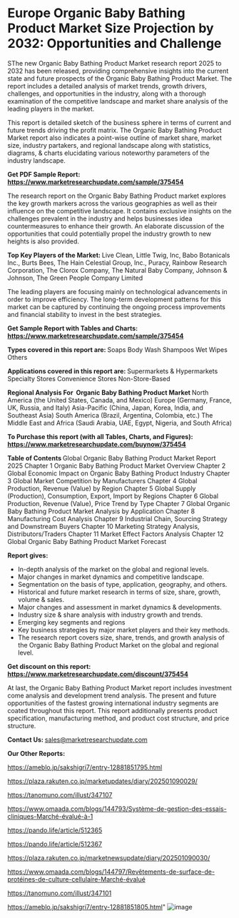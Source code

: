 # Europe Organic Baby Bathing Product Market Size Projection by 2032: Opportunities and Challenge

SThe new Organic Baby Bathing Product Market research report 2025 to 2032 has been released, providing comprehensive insights into the current state and future prospects of the Organic Baby Bathing Product Market. The report includes a detailed analysis of market trends, growth drivers, challenges, and opportunities in the industry, along with a thorough examination of the competitive landscape and market share analysis of the leading players in the market.

This report is detailed sketch of the business sphere in terms of current and future trends driving the profit matrix. The Organic Baby Bathing Product Market report also indicates a point-wise outline of market share, market size, industry partakers, and regional landscape along with statistics, diagrams, &amp; charts elucidating various noteworthy parameters of the industry landscape.

<strong><b>Get PDF Sample Report: <a href=https://www.marketresearchupdate.com/sample/375454>https://www.marketresearchupdate.com/sample/375454</a></b></strong>

The research report on the Organic Baby Bathing Product market explores the key growth markers across the various geographies as well as their influence on the competitive landscape. It contains exclusive insights on the challenges prevalent in the industry and helps businesses idea countermeasures to enhance their growth. An elaborate discussion of the opportunities that could potentially propel the industry growth to new heights is also provided.

<strong><b>Top Key Players of the Market:
</b></strong>Live Clean, Little Twig, Inc, Babo Botanicals Inc., Burts Bees, The Hain Celestial Group, Inc., Puracy, Rainbow Research Corporation, The Clorox Company, The Natural Baby Company, Johnson & Johnson, The Green People Company Limited<strong><b>
</b></strong>

The leading players are focusing mainly on technological advancements in order to improve efficiency. The long-term development patterns for this market can be captured by continuing the ongoing process improvements and financial stability to invest in the best strategies.

<strong><b>Get Sample Report with Tables and Charts: <a href=https://www.marketresearchupdate.com/sample/375454>https://www.marketresearchupdate.com/sample/375454</a></b></strong>

<strong><b>Types covered in this report are:
</b></strong>Soaps
Body Wash
Shampoos
Wet Wipes
Others<strong><b>
</b></strong>

<strong><b>Applications covered in this report are:
</b></strong>Supermarkets & Hypermarkets
Specialty Stores
Convenience Stores
Non-Store-Based<strong><b>
</b></strong>

<strong><b>Regional Analysis For  Organic Baby Bathing Product Market</b></strong><strong><b>
</b></strong>North America (the United States, Canada, and Mexico)
Europe (Germany, France, UK, Russia, and Italy)
Asia-Pacific (China, Japan, Korea, India, and Southeast Asia)
South America (Brazil, Argentina, Colombia, etc.)
The Middle East and Africa (Saudi Arabia, UAE, Egypt, Nigeria, and South Africa)

<strong><b>To Purchase this report (with all Tables, Charts, and Figures): <a href=https://www.marketresearchupdate.com/buynow/375454>https://www.marketresearchupdate.com/buynow/375454</a></b></strong>

<strong><b>Table of Contents</b></strong><strong><b>
</b></strong>Global Organic Baby Bathing Product Market Report 2025
Chapter 1 Organic Baby Bathing Product Market Overview
Chapter 2 Global Economic Impact on Organic Baby Bathing Product Industry
Chapter 3 Global Market Competition by Manufacturers
Chapter 4 Global Production, Revenue (Value) by Region
Chapter 5 Global Supply (Production), Consumption, Export, Import by Regions
Chapter 6 Global Production, Revenue (Value), Price Trend by Type
Chapter 7 Global Organic Baby Bathing Product Market Analysis by Application
Chapter 8 Manufacturing Cost Analysis
Chapter 9 Industrial Chain, Sourcing Strategy and Downstream Buyers
Chapter 10 Marketing Strategy Analysis, Distributors/Traders
Chapter 11 Market Effect Factors Analysis
Chapter 12 Global Organic Baby Bathing Product Market Forecast

<strong><b>Report gives:</b></strong>

- In-depth analysis of the market on the global and regional levels.
- Major changes in market dynamics and competitive landscape.
- Segmentation on the basis of type, application, geography, and others.
- Historical and future market research in terms of size, share, growth, volume &amp; sales.
- Major changes and assessment in market dynamics &amp; developments.
- Industry size &amp; share analysis with industry growth and trends.
- Emerging key segments and regions
- Key business strategies by major market players and their key methods.
- The research report covers size, share, trends, and growth analysis of the Organic Baby Bathing Product Market on the global and regional level.

<strong><b>Get discount on this report: <a href=https://www.marketresearchupdate.com/discount/375454>https://www.marketresearchupdate.com/discount/375454</a></b></strong>

At last, the Organic Baby Bathing Product Market report includes investment come analysis and development trend analysis. The present and future opportunities of the fastest growing international industry segments are coated throughout this report. This report additionally presents product specification, manufacturing method, and product cost structure, and price structure.

<strong><b>Contact Us:
</b></strong>sales@marketresearchupdate.com

<strong>Our Other Reports:</strong>

<a href=https://ameblo.jp/sakshigri7/entry-12881851795.html>https://ameblo.jp/sakshigri7/entry-12881851795.html</a>

<a href=https://plaza.rakuten.co.jp/marketupdates/diary/202501090029/>https://plaza.rakuten.co.jp/marketupdates/diary/202501090029/</a>

<a href=https://tanomuno.com/illust/347107>https://tanomuno.com/illust/347107</a>

<a href=https://www.omaada.com/blogs/144793/Système-de-gestion-des-essais-cliniques-Marché-évalué-à-1>https://www.omaada.com/blogs/144793/Système-de-gestion-des-essais-cliniques-Marché-évalué-à-1</a>

<a href=https://pando.life/article/512365>https://pando.life/article/512365</a>

<a href=https://pando.life/article/512367>https://pando.life/article/512367</a>

<a href=https://plaza.rakuten.co.jp/marketnewsupdate/diary/202501090030/>https://plaza.rakuten.co.jp/marketnewsupdate/diary/202501090030/</a>

<a href=https://www.omaada.com/blogs/144797/Revêtements-de-surface-de-protéines-de-culture-cellulaire-Marché-évalué>https://www.omaada.com/blogs/144797/Revêtements-de-surface-de-protéines-de-culture-cellulaire-Marché-évalué</a>

<a href=https://tanomuno.com/illust/347101>https://tanomuno.com/illust/347101</a>

<a href=https://ameblo.jp/sakshigri7/entry-12881851805.html>https://ameblo.jp/sakshigri7/entry-12881851805.html</a>"
![image](https://github.com/user-attachments/assets/9aceff44-4bd0-4c89-9fe5-32c1faab7918)
